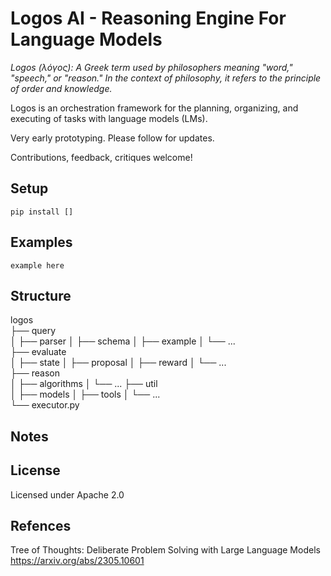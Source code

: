 # Logos AI - Reasoning Engine For Language Models  

*Logos (λόγος): A Greek term used by philosophers meaning "word," "speech," or "reason." In the context of philosophy, it refers to the principle of order and knowledge.*

Logos is an orchestration framework for the planning, organizing, and executing of tasks with language models (LMs).

Very early prototyping. Please follow for updates.

Contributions, feedback, critiques welcome!

## Setup

```pip install []```


## Examples

```example here```


## Structure

logos  
├── query  
│   ├── parser
│   ├── schema
│   ├── example
│   └── ...  
├── evaluate  
│   ├── state
│   ├── proposal
│   ├── reward
│   └── ...  
├── reason  
│   ├── algorithms
│   └── ...
├── util  
│   ├── models
│   ├── tools
│   └── ...    
└── executor.py  

## Notes

## License

Licensed under Apache 2.0

## Refences

Tree of Thoughts: Deliberate Problem Solving with Large Language Models https://arxiv.org/abs/2305.10601